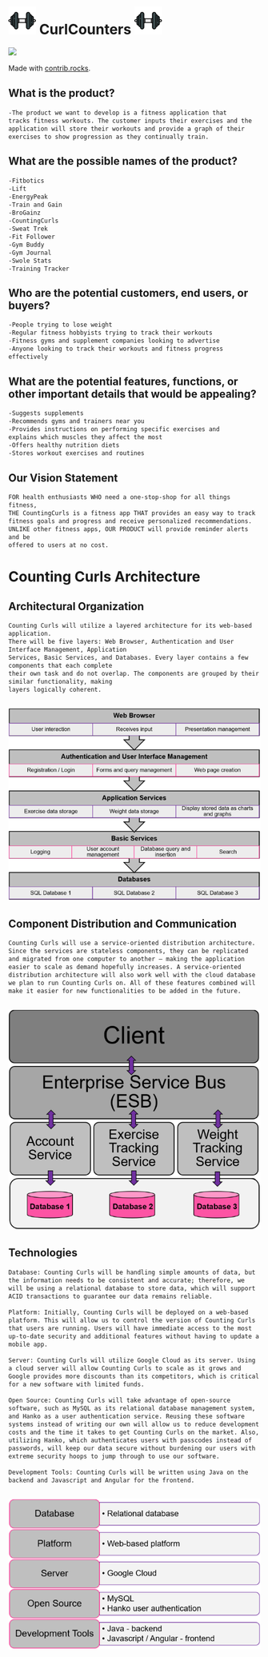 # ![smalldumbbell](img/smalldumbbell.png) CurlCounters ![smalldumbbell](img/smalldumbbell.png)

<a href="https://github.com/Zac-Sells/-Curl-Counters/graphs/contributors">
  <img src="https://contrib.rocks/image?repo=Zac-Sells/-Curl-Counters" />
</a>

Made with [contrib.rocks](https://contrib.rocks).

## What is the product?
	-The product we want to develop is a fitness application that 
	tracks fitness workouts. The customer inputs their exercises and the 
	application will store their workouts and provide a graph of their 
	exercises to show progression as they continually train.

## What are the possible names of the product?
	-Fitbotics
	-Lift
	-EnergyPeak
	-Train and Gain
	-BroGainz
	-CountingCurls
	-Sweat Trek
	-Fit Follower
	-Gym Buddy
	-Gym Journal
	-Swole Stats
	-Training Tracker

## Who are the potential customers, end users, or buyers?
	-People trying to lose weight
	-Regular fitness hobbyists trying to track their workouts
	-Fitness gyms and supplement companies looking to advertise
	-Anyone looking to track their workouts and fitness progress 
	effectively

## What are the potential features, functions, or other important details that would be appealing? 
	-Suggests supplements
	-Recommends gyms and trainers near you
	-Provides instructions on performing specific exercises and 
	explains which muscles they affect the most
	-Offers healthy nutrition diets
	-Stores workout exercises and routines

## Our Vision Statement
	FOR health enthusiasts WHO need a one-stop-shop for all things fitness, 
	THE CountingCurls is a fitness app THAT provides an easy way to track 
	fitness goals and progress and receive personalized recommendations. 
	UNLIKE other fitness apps, OUR PRODUCT will provide reminder alerts and be 
	offered to users at no cost.

# Counting Curls Architecture
	
## Architectural Organization
	Counting Curls will utilize a layered architecture for its web-based application. 
	There will be five layers: Web Browser, Authentication and User Interface Management, Application 
	Services, Basic Services, and Databases. Every layer contains a few components that each complete 
	their own task and do not overlap. The components are grouped by their similar functionality, making
	layers logically coherent. 

## ![arch1img](img/arch1img.png)

## Component Distribution and Communication
	Counting Curls will use a service-oriented distribution architecture. Since the services are stateless components, they can be replicated and migrated from one computer to another – making the application easier to scale as demand hopefully increases. A service-oriented distribution architecture will also work well with the cloud database we plan to run Counting Curls on. All of these features combined will make it easier for new functionalities to be added in the future. 

## ![arch2img](img/arch2img.png)

## Technologies
	Database: Counting Curls will be handling simple amounts of data, but the information needs to be consistent and accurate; therefore, we will be using a relational database to store data, which will support ACID transactions to guarantee our data remains reliable.  

	Platform: Initially, Counting Curls will be deployed on a web-based platform. This will allow us to control the version of Counting Curls that users are running. Users will have immediate access to the most up-to-date security and additional features without having to update a mobile app.  

	Server: Counting Curls will utilize Google Cloud as its server. Using a cloud server will allow Counting Curls to scale as it grows and Google provides more discounts than its competitors, which is critical for a new software with limited funds.  

	Open Source: Counting Curls will take advantage of open-source software, such as MySQL as its relational database management system, and Hanko as a user authentication service. Reusing these software systems instead of writing our own will allow us to reduce development costs and the time it takes to get Counting Curls on the market. Also, utilizing Hanko, which authenticates users with passcodes instead of passwords, will keep our data secure without burdening our users with extreme security hoops to jump through to use our software. 

	Development Tools: Counting Curls will be written using Java on the backend and Javascript and Angular for the frontend. 

## ![arch3img](img/arch3img.png)